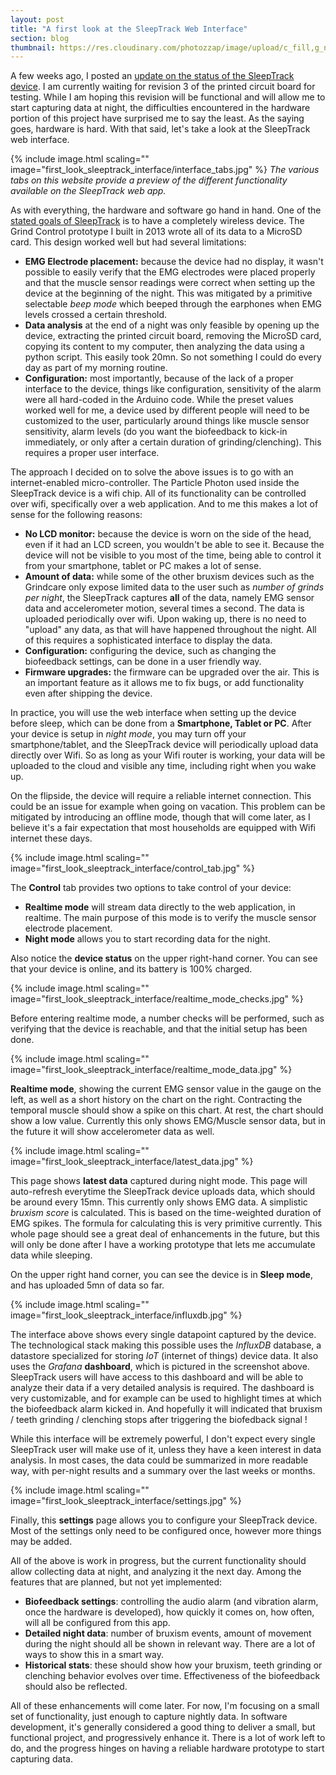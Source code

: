 ```yaml
---
layout: post
title: "A first look at the SleepTrack Web Interface"
section: blog
thumbnail: https://res.cloudinary.com/photozzap/image/upload/c_fill,g_north_westt,h_400,w_400/v1460198263/gc_website_blog/first_look_sleeptrack_interface/latest_data.jpg
---
```


A few weeks ago, I posted an <a href="/2016/03/11/progress-update-pcb-prototype/">update on the status of the SleepTrack device</a>. I am currently waiting for revision 3 of the printed circuit board for testing. While I am hoping this revision will be functional and will allow me to start capturing data at night, the difficulties encountered in the hardware portion of this project have surprised me to say the least. As the saying goes, hardware is hard. With that said, let's take a look at the SleepTrack web interface.

{% include image.html scaling="" image="first_look_sleeptrack_interface/interface_tabs.jpg" %}
*The various tabs on this website provide a preview of the different functionality available on the SleepTrack web app.*

As with everything, the hardware and software go hand in hand. One of the <a href="/2015/10/01/designing-new-device/">stated goals of SleepTrack</a> is to have a completely wireless device. The Grind Control prototype I built in 2013 wrote all of its data to a MicroSD card. This design worked well but had several limitations:

* **EMG Electrode placement:** because the device had no display, it wasn't possible to easily verify that the EMG electrodes were placed properly and that the muscle sensor readings were correct when setting up the device at the beginning of the night. This was mitigated by a primitive selectable *beep mode* which beeped through the earphones when EMG levels crossed a certain threshold.
* **Data analysis** at the end of a night was only feasible by opening up the device, extracting the printed circuit board, removing the MicroSD card, copying its content to my computer, then analyzing the data using a python script. This easily took 20mn. So not something I could do every day as part of my morning routine.
* **Configuration:** most importantly, because of the lack of a proper interface to the device, things like configuration, sensitivity of the alarm were all hard-coded in the Arduino code. While the preset values worked well for me, a device used by different people will need to be customized to the user, particularly around things like muscle sensor sensitivity, alarm levels (do you want the biofeedback to kick-in immediately, or only after a certain duration of grinding/clenching). This requires a proper user interface.

The approach I decided on to solve the above issues is to go with an internet-enabled micro-controller. The Particle Photon used inside the SleepTrack device is a wifi chip. All of its functionality can be controlled over wifi, specifically over a web application. And to me this makes a lot of sense for the following reasons:

* **No LCD monitor:** because the device is worn on the side of the head, even if it had an LCD screen, you wouldn't be able to see it. Because the device will not be visible to you most of the time, being able to control it from your smartphone, tablet or PC makes a lot of sense.
* **Amount of data:** while some of the other bruxism devices such as the Grindcare only expose limited data to the user such as *number of grinds per night*, the SleepTrack captures **all** of the data, namely EMG sensor data and accelerometer motion, several times a second. The data is uploaded periodically over wifi. Upon waking up, there is no need to "upload" any data, as that will have happened throughout the night. All of this requires a sophisticated interface to display the data. 
* **Configuration:** configuring the device, such as changing the biofeedback settings, can be done in a user friendly way.
* **Firmware upgrades:** the firmware can be upgraded over the air. This is an important feature as it allows me to fix bugs, or add functionality even after shipping the device.

In practice, you will use the web interface when setting up the device before sleep, which can be done from a **Smartphone, Tablet or PC**. After your device is setup in *night mode*, you may turn off your smartphone/tablet, and the SleepTrack device will periodically upload data directly over Wifi. So as long as your Wifi router is working, your data will be uploaded to the cloud and visible any time, including right when you wake up.

On the flipside, the device will require a reliable internet connection. This could be an issue for example when going on vacation. This problem can be mitigated by introducing an offline mode, though that will come later, as I believe it's a fair expectation that most households are equipped with Wifi internet these days.

{% include image.html scaling="" image="first_look_sleeptrack_interface/control_tab.jpg" %}

The **Control** tab provides two options to take control of your device:

* **Realtime mode** will stream data directly to the web application, in realtime. The main purpose of this mode is to verify the muscle sensor electrode placement. 
* **Night mode** allows you to start recording data for the night.

Also notice the **device status** on the upper right-hand corner. You can see that your device is online, and its battery is 100% charged.

{% include image.html scaling="" image="first_look_sleeptrack_interface/realtime_mode_checks.jpg" %}

Before entering realtime mode, a number checks will be performed, such as verifying that the device is reachable, and that the initial setup has been done.

{% include image.html scaling="" image="first_look_sleeptrack_interface/realtime_mode_data.jpg" %}

**Realtime mode**, showing the current EMG sensor value in the gauge on the left, as well as a short history on the chart on the right. Contracting the temporal muscle should show a spike on this chart. At rest, the chart should show a low value. Currently this only shows EMG/Muscle sensor data, but in the future it will show accelerometer data as well.

{% include image.html scaling="" image="first_look_sleeptrack_interface/latest_data.jpg" %}

This page shows **latest data** captured during night mode. This page will auto-refresh everytime the SleepTrack device uploads data, which should be around every 15mn. This currently only shows EMG data. A simplistic *bruxism score* is calculated. This is based on the time-weighted duration of EMG spikes. The formula for calculating this is very primitive currently. This whole page should see a great deal of enhancements in the future, but this will only be done after I have a working prototype that lets me accumulate data while sleeping.

On the upper right hand corner, you can see the device is in **Sleep mode**, and has uploaded 5mn of data so far.

{% include image.html scaling="" image="first_look_sleeptrack_interface/influxdb.jpg" %}

The interface above shows every single datapoint captured by the device. The technological stack making this possible uses the *InfluxDB* database, a datastore specialized for storing *IoT* (internet of things) device data. It also uses the *Grafana* **dashboard**, which is pictured in the screenshot above. SleepTrack users will have access to this dashboard and will be able to analyze their data if a very detailed analysis is required. The dashboard is very customizable, and for example can be used to highlight times at which the biofeedback alarm kicked in. And hopefully it will indicated that bruxism / teeth grinding / clenching stops after triggering the biofedback signal !

While this interface will be extremely powerful, I don't expect every single SleepTrack user will make use of it, unless they have a keen interest in data analysis. In most cases, the data could be summarized in more readable way, with per-night results and a summary over the last weeks or months.

{% include image.html scaling="" image="first_look_sleeptrack_interface/settings.jpg" %}

Finally, this **settings** page allows you to configure your SleepTrack device. Most of the settings only need to be configured once, however more things may be added.

All of the above is work in progress, but the current functionality should allow collecting data at night, and analyzing it the next day. Among the features that are planned, but not yet implemented:

* **Biofeedback settings**: controlling the audio alarm (and vibration alarm, once the hardware is developed), how quickly it comes on, how often, will all be configured from this app.
* **Detailed night data**: number of bruxism events, amount of movement during the night should all be shown in relevant way. There are a lot of ways to show this in a smart way.
* **Historical stats**: these should show how your bruxism, teeth grinding or clenching behavior evolves over time. Effectiveness of the biofeedback should also be reflected.

All of these enhancements will come later. For now, I'm focusing on a small set of functionality, just enough to capture nightly data. In software development, it's generally considered a good thing to deliver a small, but functional project, and progressively enhance it. There is a lot of work left to do, and the progress hinges on having a reliable hardware prototype to start capturing data.